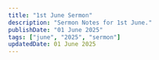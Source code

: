 ```yaml
---
title: "1st June Sermon"
description: "Sermon Notes for 1st June."
publishDate: "01 June 2025"
tags: ["june", "2025", "sermon"]
updatedDate: 01 June 2025
---
```

